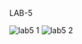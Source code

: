 LAB-5

![lab5 1](https://user-images.githubusercontent.com/87023953/202135781-2722901a-a4df-4609-a625-1df4eafe80e1.jpg)
![lab5 2](https://user-images.githubusercontent.com/87023953/202135790-fc157d4c-ad8e-4b17-8c80-23fb4484c7ff.jpg)
